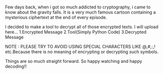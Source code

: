 Few days back, when i got so much addicted to cryptography, i came to know about the gravity falls. It is a very much famous cartoon containing a mysterious ciphertext at the end of every episode.

I decided to make a tool to decrypt all of those encrypted texts. I will upload here... 1.Encrypted Message 2.Tool(Simply Python Code) 3.Decrypted Message

NOTE : PLEASE TRY TO AVOID USING SPECIAL CHARACTERS LIKE @,#,:,! etc.Because there is no meaning of encrypting or decrypting such symbols.

Things are so much straight forward. So happy watching and happy decoding!!
